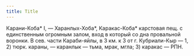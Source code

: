 ```yaml
---
title: Title
---
```


Карани-Коба* I, — Харанлых-Хоба*, Каракас-Коба* карстовая пещ. с единственным
огромным залом, вход в который со дна провальной воронки. В сев. части
Караби-яйлы, в 3 км. к З от г. Кубриали-Кыр — 1, 2) тюрк. караны, — каранлык —
тьма, мрак, мгла; 3) каракас — РПН.
